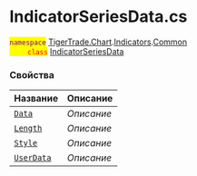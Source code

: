 
# IndicatorSeriesData.cs
<mark style="color:purple;">`namespace`</mark> [TigerTrade.Chart](../../../../TigerTrade.Chart.md).[Indicators](../../../../TigerTrade.Chart/Indicators.md).[Common](../../../../TigerTrade.Chart/Indicators/Common.md)  
<mark style="color:red;">&nbsp;&nbsp;&nbsp;&nbsp;&nbsp;&nbsp;&nbsp;&nbsp;`class`</mark> [IndicatorSeriesData](../IndicatorSeriesData.cs.md)

### Свойства
| Название | Описание |
| --- | --- |
| [`Data`](./Свойства/Data.md) | *Описание* |
| [`Length`](./Свойства/Length.md) | *Описание* |
| [`Style`](./Свойства/Style.md) | *Описание* |
| [`UserData`](./Свойства/UserData.md) | *Описание* |
